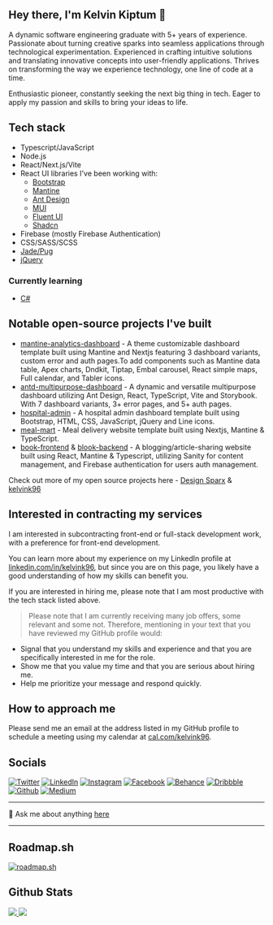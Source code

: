 ## Hey there, I'm Kelvin Kiptum 👋

A dynamic software engineering graduate with 5+ years of experience. Passionate about turning creative sparks into seamless applications through technological experimentation. Experienced in crafting intuitive solutions and translating innovative concepts into user-friendly applications. Thrives on transforming the way we experience technology, one line of code at a time.

Enthusiastic pioneer, constantly seeking the next big thing in tech. Eager to apply my passion and skills to bring your ideas to life.

## Tech stack
- Typescript/JavaScript
- Node.js
- React/Next.js/Vite
- React UI libraries I've been working with:
  - [Bootstrap](https://getbootstrap.com/)
  - [Mantine](https://mantine.dev/)
  - [Ant Design](https://ant.design/)
  - [MUI](https://mui.com/)
  - [Fluent UI](https://fluent2.microsoft.design/)
  - [Shadcn](https://ui.shadcn.com/)
- Firebase (mostly Firebase Authentication)
- CSS/SASS/SCSS
- [Jade/Pug](https://pugjs.org/api/getting-started.html)
- [jQuery](https://jquery.com/)

### Currently learning
- [C#](https://learn.microsoft.com/en-us/dotnet/csharp/tour-of-csharp/)

## Notable open-source projects I've built
- [mantine-analytics-dashboard](https://github.com/design-sparx/mantine-analytics-dashboard) - A theme customizable dashboard template built using Mantine and Nextjs featuring 3 dashboard variants, custom error and auth pages.To add components such as Mantine data table, Apex charts, Dndkit, Tiptap, Embal carousel, React simple maps, Full calendar, and Tabler icons.
- [antd-multipurpose-dashboard](https://github.com/design-sparx/antd-multipurpose-dashboard) - A dynamic and versatile multipurpose dashboard utilizing Ant Design, React, TypeScript, Vite and Storybook. With 7 dashboard variants, 3+ error pages, and 5+ auth pages.
- [hospital-admin](https://github.com/kelvink96/hospital-admin) - A hospital admin dashboard template built using Bootstrap, HTML, CSS, JavaScript, jQuery and Line icons.
- [meal-mart](https://meal-mart.netlify.app/) - Meal delivery website template built using Nextjs, Mantine & TypeScript.
- [book-frontend](https://github.com/design-sparx/blook-frontend) & [blook-backend](https://github.com/design-sparx/blook-backend) - A blogging/article-sharing website built using React, Mantine & Typescript, utilizing Sanity for content management, and Firebase authentication for users auth management.

Check out more of my open source projects here - [Design Sparx](https://github.com/design-sparx) & [kelvink96](https://github.com/kelvink96/kelvink96)

## Interested in contracting my services
I am interested in subcontracting front-end or full-stack development work, with a preference for front-end development.

You can learn more about my experience on my LinkedIn profile at [linkedin.com/in/kelvink96](https://www.linkedin.com/in/kelvink96/), but since you are on this page, you likely have a good understanding of how my skills can benefit you.

If you are interested in hiring me, please note that I am most productive with the tech stack listed above.

> Please note that I am currently receiving many job offers, some relevant and some not. Therefore, mentioning in your text that you have reviewed my GitHub profile would:
- Signal that you understand my skills and experience and that you are specifically interested in me for the role.
- Show me that you value my time and that you are serious about hiring me.
- Help me prioritize your message and respond quickly.

## How to approach me
Please send me an email at the address listed in my GitHub profile to schedule a meeting using my calendar at [cal.com/kelvink96](https://cal.com/kelvink96).

## Socials
[![Twitter](https://user-images.githubusercontent.com/26582923/161824449-27ae496c-9e25-42d2-828f-3598a5e48c7b.png "Twitter")](https://twitter.com/kelvink_96 "Twitter")
[![LinkedIn](https://user-images.githubusercontent.com/26582923/161824990-2852597d-d5e1-418f-ad91-0e0163f6e862.png "LinkedIn")](https://www.linkedin.com/in/kelvink96/ "LinkedIn")
[![Instagram](https://user-images.githubusercontent.com/26582923/161825016-f2b24ae5-30d2-40e9-8d56-20c588270f2c.png "Instagram")](https://www.instagram.com/kelvink_96/ "Instagram")
[![Facebook](https://user-images.githubusercontent.com/26582923/161825048-0d766c58-06d4-4749-83dc-215eaa937d3f.png "Facebook")](https://www.facebook.com/kelvinkk96 "Facebook")
[![Behance](https://user-images.githubusercontent.com/26582923/161825067-9f258b76-29fb-46e1-9557-76134f2d5008.png "Behance")](https://www.behance.net/kelvink96 "Behance")
[![Dribbble](https://user-images.githubusercontent.com/26582923/161825090-f7451e92-a897-4b77-926b-55e1afe36ac9.png "Dribbble")](https://dribbble.com/kelvink96 "Dribbble")
[![Github](https://user-images.githubusercontent.com/26582923/161825122-51cee403-f702-49c7-81be-5fe06ebbdb64.png "Github")](https://github.com/kelvink96/kelvink96 "Github")
[![Medium](https://user-images.githubusercontent.com/26582923/161825134-12aef059-eba6-46f0-a01b-68341eeeced9.png "Medium")](https://medium.com/@kelvink96 "Medium")

***

💬 Ask me about anything [here](https://github.com/kelvink96/kelvink96/discussions/1)

***

## Roadmap.sh
[![roadmap.sh](https://api.roadmap.sh/v1-badge/wide/6560afb05145316d256759b3?variant=dark)](https://roadmap.sh)

## Github Stats
[![](https://github-readme-stats.vercel.app/api?username=kelvink96&theme=yeblu&show_icons=true&count_private=true) ](https://github.com/kelvink96/github-readme-stats)
[![](https://github-readme-stats.vercel.app/api/top-langs/?username=kelvink96&theme=yeblu&layout=compact)](https://github.com/kelvink96/github-readme-stats) 
